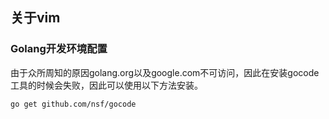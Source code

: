 ## 关于vim

### Golang开发环境配置

由于众所周知的原因golang.org以及google.com不可访问，因此在安装gocode工具的时候会失败，因此可以使用以下方法安装。

```shell
go get github.com/nsf/gocode
```

